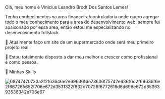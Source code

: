 Olá, meu nome é Vinicius Leandro Brodt Dos Santos Lemes!

  Tenho conhecimentos na area financeira/controladoria onde quero agregar todo o meu conhecimento para a area do desenvolvimento web, sempre fui apaixonado por essa area, então estou me especializando no desenvolvimento fullstack.
  
  🔭 Atualmente faço um site de um supermercado onde será meu primeiro projeto real
  
  💬 Estou totalmente disposto a dar meu melhor e crescer como profissional e como pessoa.
  
  🚀 Minhas Skills
 
![68747470733a2f2f63646e2e69636f6e73636f75742e636f6d2f69636f6e2f667265652f706e672d3531322f632d70726f6772616d6d696e672d3536393536342e706e67](https://user-images.githubusercontent.com/40673862/200706410-df93b30b-c83a-42f2-91b9-a995d630d1dc.png)
